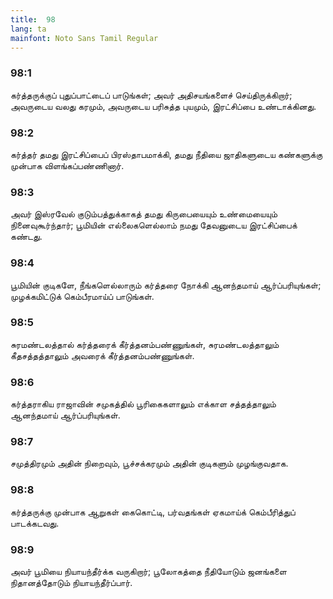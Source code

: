 ```yaml
---
title:  98
lang: ta
mainfont: Noto Sans Tamil Regular
---
```


###  98:1

கர்த்தருக்குப் புதுப்பாட்டைப் பாடுங்கள்; அவர் அதிசயங்களைச் செய்திருக்கிறார்; அவருடைய வலது கரமும், அவருடைய பரிசுத்த புயமும், இரட்சிப்பை உண்டாக்கினது.

###  98:2

கர்த்தர் தமது இரட்சிப்பைப் பிரஸ்தாபமாக்கி, தமது நீதியை ஜாதிகளுடைய கண்களுக்கு முன்பாக விளங்கப்பண்ணினார்.

###  98:3

அவர் இஸ்ரவேல் குடும்பத்துக்காகத் தமது கிருபையையும் உண்மையையும் நினைவுகூர்ந்தார்; பூமியின் எல்லைகளெல்லாம் நமது தேவனுடைய இரட்சிப்பைக் கண்டது.

###  98:4

பூமியின் குடிகளே, நீங்களெல்லாரும் கர்த்தரை நோக்கி ஆனந்தமாய் ஆர்ப்பரியுங்கள்; முழக்கமிட்டுக் கெம்பீரமாய்ப் பாடுங்கள்.

###  98:5

சுரமண்டலத்தால் கர்த்தரைக் கீர்த்தனம்பண்ணுங்கள், சுரமண்டலத்தாலும் கீதசத்தத்தாலும் அவரைக் கீர்த்தனம்பண்ணுங்கள்.

###  98:6

கர்த்தராகிய ராஜாவின் சமுகத்தில் பூரிகைகளாலும் எக்காள சத்தத்தாலும் ஆனந்தமாய் ஆர்ப்பரியுங்கள்.

###  98:7

சமுத்திரமும் அதின் நிறைவும், பூச்சக்கரமும் அதின் குடிகளும் முழங்குவதாக.

###  98:8

கர்த்தருக்கு முன்பாக ஆறுகள் கைகொட்டி, பர்வதங்கள் ஏகமாய்க் கெம்பீரித்துப் பாடக்கடவது.

###  98:9

அவர் பூமியை நியாயந்தீர்க்க வருகிறார்; பூலோகத்தை நீதியோடும் ஜனங்களை நிதானத்தோடும் நியாயந்தீர்ப்பார்.

